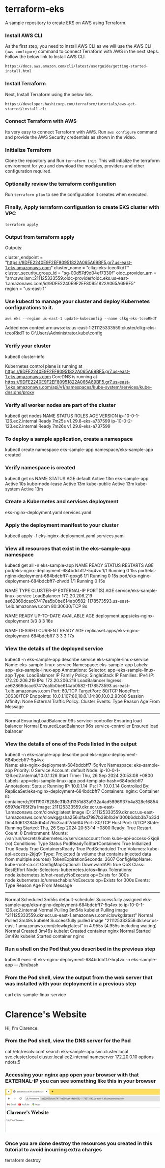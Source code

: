 # terraform-eks
A sample repository to create EKS on AWS using Terraform.

### Install AWS CLI 
As the first step, you need to install AWS CLI as we will use the AWS CLI (`aws configure`) command to connect Terraform with AWS in the next steps.
Follow the below link to Install AWS CLI.
```
https://docs.aws.amazon.com/cli/latest/userguide/getting-started-install.html
```
### Install Terraform
Next, Install Terraform using the below link.
```
https://developer.hashicorp.com/terraform/tutorials/aws-get-started/install-cli
```
### Connect Terraform with AWS
Its very easy to connect Terraform with AWS. Run `aws configure` command and provide the AWS Security credentials as shown in the video.

### Initialize Terraform
Clone the repository and Run `terraform init`. This will intialize the terraform environment for you and download the modules, providers and other configuration required.

### Optionally review the terraform configuration
Run `terraform plan` to see the configuration it creates when executed.

### Finally, Apply terraform configuation to create EKS cluster with VPC 
`terraform apply`

### Output from terraform apply
Outputs:

cluster_endpoint = "https://9DFE2240E9F2EF80951822A065A69BF5.gr7.us-east-1.eks.amazonaws.com"
cluster_name = "clkg-eks-tceoRkdT"
cluster_security_group_id = "sg-00d57d9d04ef7330f"
oidc_provider_arn = "arn:aws:iam::211125333559:oidc-provider/oidc.eks.us-east-1.amazonaws.com/id/9DFE2240E9F2EF80951822A065A69BF5"    
region = "us-east-1"

### Use kubectl to manage your cluster and deploy Kubernetes configurations to it.
`aws eks --region us-east-1 update-kubeconfig --name clkg-eks-tceoRkdT`

Added new context arn:aws:eks:us-east-1:211125333559:cluster/clkg-eks-tceoRkdT to C:\Users\Administrator\.kube\config

### Verify your cluster
kubectl cluster-info

Kubernetes control plane is running at https://9DFE2240E9F2EF80951822A065A69BF5.gr7.us-east-1.eks.amazonaws.com
CoreDNS is running at https://9DFE2240E9F2EF80951822A065A69BF5.gr7.us-east-1.eks.amazonaws.com/api/v1/namespaces/kube-system/services/kube-dns:dns/proxy

### Verify all worker nodes are part of the cluster
kubectl get nodes
NAME                         STATUS   ROLES    AGE     VERSION
ip-10-0-1-126.ec2.internal   Ready    <none>   7m25s   v1.29.8-eks-a737599
ip-10-0-2-123.ec2.internal   Ready    <none>   7m26s   v1.29.8-eks-a737599

### To deploy a sample application, create a namespace
kubectl create namespace eks-sample-app
namespace/eks-sample-app created

### Verify namespace is created
kubectl get ns
NAME              STATUS   AGE
default           Active   13m
eks-sample-app    Active   10s
kube-node-lease   Active   13m
kube-public       Active   13m
kube-system       Active   13m

### Create a Kubernetes and services deployment
eks-nginx-deployment.yaml
services.yaml

### Apply the deployment manifest to your cluster
kubectl apply -f eks-nginx-deployment.yaml services.yaml

### View all resources that exist in the eks-sample-app namespace
kubectl get all -n eks-sample-app
NAME                                        READY   STATUS    RESTARTS   AGE
pod/eks-nginx-deployment-684bdcbff7-5q4vx   1/1     Running   0          15s
pod/eks-nginx-deployment-684bdcbff7-gpxg6   1/1     Running   0          15s
pod/eks-nginx-deployment-684bdcbff7-zhvdd   1/1     Running   0          15s

NAME                               TYPE           CLUSTER-IP       EXTERNAL-IP                                                               PORT(S)        AGE
service/eks-sample-linux-service   LoadBalancer   172.20.206.219   ae62869dcac67417ea5b0be614ab0582-1178573593.us-east-1.elb.amazonaws.com   80:30630/TCP   8s

NAME                                   READY   UP-TO-DATE   AVAILABLE   AGE
deployment.apps/eks-nginx-deployment   3/3     3            3           16s

NAME                                              DESIRED   CURRENT   READY   AGE
replicaset.apps/eks-nginx-deployment-684bdcbff7   3         3         3       17s

### View the details of the deployed service
kubectl -n eks-sample-app describe service eks-sample-linux-service
Name:                     eks-sample-linux-service
Namespace:                eks-sample-app
Labels:                   app=eks-sample-linux-app
Annotations:              <none>
Selector:                 app=eks-sample-linux-app
Type:                     LoadBalancer
IP Family Policy:         SingleStack
IP Families:              IPv4
IP:                       172.20.206.219
IPs:                      172.20.206.219
LoadBalancer Ingress:     ae62869dcac67417ea5b0be614ab0582-1178573593.us-east-1.elb.amazonaws.com
Port:                     <unset>  80/TCP
TargetPort:               80/TCP
NodePort:                 <unset>  30630/TCP
Endpoints:                10.0.1.107:80,10.0.1.14:80,10.0.2.93:80
Session Affinity:         None
External Traffic Policy:  Cluster
Events:
  Type    Reason                Age   From                Message
  ----    ------                ----  ----                -------
  Normal  EnsuringLoadBalancer  99s   service-controller  Ensuring load balancer
  Normal  EnsuredLoadBalancer   96s   service-controller  Ensured load balancer

### View the details of one of the Pods listed in the output
kubectl -n eks-sample-app describe pod eks-nginx-deployment-684bdcbff7-5q4vx    
Name:             eks-nginx-deployment-684bdcbff7-5q4vx
Namespace:        eks-sample-app
Priority:         0
Service Account:  default
Node:             ip-10-0-1-126.ec2.internal/10.0.1.126
Start Time:       Thu, 26 Sep 2024 20:53:08 +0800
Labels:           app=eks-sample-linux-app
                  pod-template-hash=684bdcbff7
Annotations:      <none>
Status:           Running
IP:               10.0.1.14
IPs:
  IP:           10.0.1.14
Controlled By:  ReplicaSet/eks-nginx-deployment-684bdcbff7
Containers:
  nginx:
    Container ID:   containerd://9f119078288e31b3d1351d83a932a4ad5896937b4a828e168546597de765f2fa
    Image:          211125333559.dkr.ecr.us-east-1.amazonaws.com/clowkg:latest
    Image ID:       211125333559.dkr.ecr.us-east-1.amazonaws.com/clowkg@sha256:dfad7987b39b1b2e1300b6dcb3b7b33df5c43d6132845db4cf76c3cadf7dd6f4
    Port:           80/TCP
    Host Port:      0/TCP
    State:          Running
      Started:      Thu, 26 Sep 2024 20:53:14 +0800
    Ready:          True
    Restart Count:  0
    Environment:    <none>
    Mounts:
      /var/run/secrets/kubernetes.io/serviceaccount from kube-api-access-2kjq9 (ro)
Conditions:
  Type                        Status
  PodReadyToStartContainers   True
  Initialized                 True
  Ready                       True
  ContainersReady             True
  PodScheduled                True
Volumes:
  kube-api-access-2kjq9:
    Type:                    Projected (a volume that contains injected data from multiple sources)
    TokenExpirationSeconds:  3607
    ConfigMapName:           kube-root-ca.crt
    ConfigMapOptional:       <nil>
    DownwardAPI:             true
QoS Class:                   BestEffort
Node-Selectors:              kubernetes.io/os=linux
Tolerations:                 node.kubernetes.io/not-ready:NoExecute op=Exists for 300s
                             node.kubernetes.io/unreachable:NoExecute op=Exists for 300s
Events:
  Type    Reason     Age    From               Message
  ----    ------     ----   ----               -------
  Normal  Scheduled  3m55s  default-scheduler  Successfully assigned eks-sample-app/eks-nginx-deployment-684bdcbff7-5q4vx to ip-10-0-1-126.ec2.internal
  Normal  Pulling    3m54s  kubelet            Pulling image "211125333559.dkr.ecr.us-east-1.amazonaws.com/clowkg:latest"
  Normal  Pulled     3m49s  kubelet            Successfully pulled image "211125333559.dkr.ecr.us-east-1.amazonaws.com/clowkg:latest" in 4.955s (4.955s including waiting)
  Normal  Created    3m49s  kubelet            Created container nginx
  Normal  Started    3m49s  kubelet            Started container nginx

### Run a shell on the Pod that you described in the previous step
kubectl exec -it eks-nginx-deployment-684bdcbff7-5q4vx -n eks-sample-app -- /bin/bash

### From the Pod shell, view the output from the web server that was installed with your deployment in a previous step
curl eks-sample-linux-service
<html>
    <body>
        <h1>Clarence's Website</h1>
        <p>Hi, I'm Clarence.</p>
    </body>
</html>

### From the Pod shell, view the DNS server for the Pod
cat /etc/resolv.conf
search eks-sample-app.svc.cluster.local svc.cluster.local cluster.local ec2.internal
nameserver 172.20.0.10
options ndots:5

### Accessing your nginx app open your browser with that EXTERNAL-IP you can see something like this in your browser

![alt text](image-1.png)

### Once you are done destroy the resources you created in this tutorial to avoid incurring extra charges
terraform destroy





